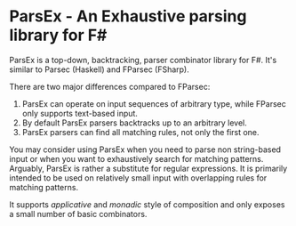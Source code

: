 ParsEx - An Exhaustive parsing library for F#
===========================
ParsEx is a top-down, backtracking, parser combinator library for F#. It's similar to Parsec (Haskell) and FParsec (FSharp).

There are two major differences compared to FParsec:

1. ParsEx can operate on input sequences of arbitrary type, while FParsec only supports text-based input.
2. By default ParsEx parsers backtracks up to an arbitrary level.
3. ParsEx parsers can find all matching rules, not only the first one.

You may consider using ParsEx when you need to parse non string-based input or when you 
want to exhaustively search for matching patterns. Arguably, ParsEx is rather a substitute for regular expressions. 
It is primarily intended to be used on relatively small input with overlapping rules for matching patterns.

It supports *applicative* and *monadic* style of composition and only exposes a small number of basic combinators.


